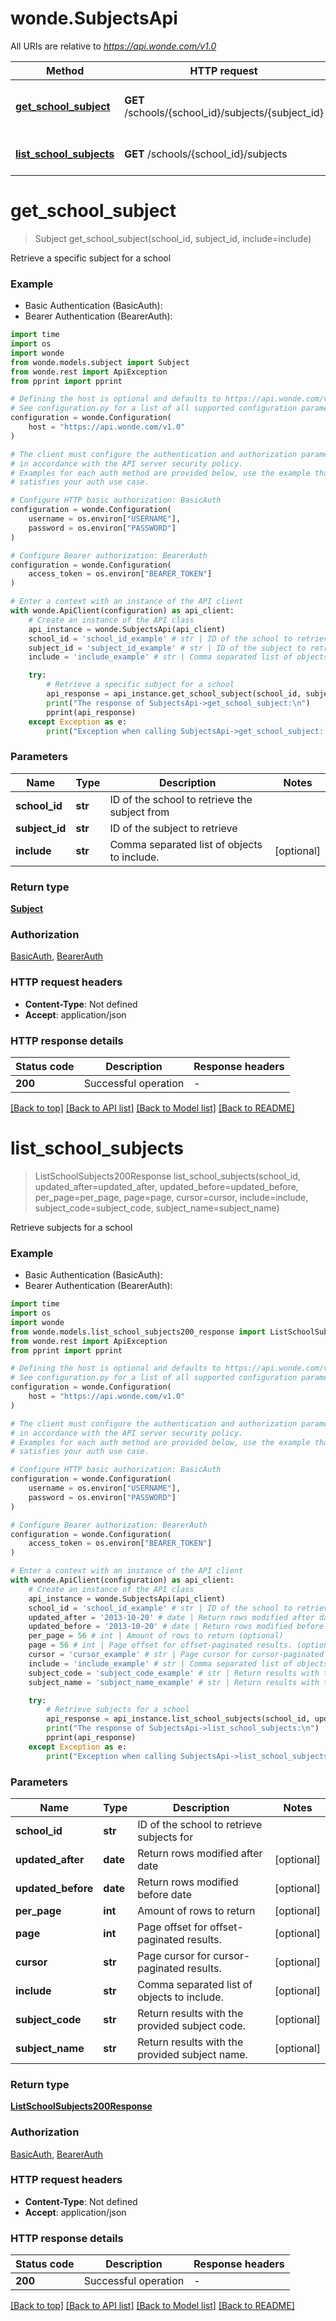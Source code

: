 # wonde.SubjectsApi

All URIs are relative to *https://api.wonde.com/v1.0*

Method | HTTP request | Description
------------- | ------------- | -------------
[**get_school_subject**](SubjectsApi.md#get_school_subject) | **GET** /schools/{school_id}/subjects/{subject_id} | Retrieve a specific subject for a school
[**list_school_subjects**](SubjectsApi.md#list_school_subjects) | **GET** /schools/{school_id}/subjects | Retrieve subjects for a school


# **get_school_subject**
> Subject get_school_subject(school_id, subject_id, include=include)

Retrieve a specific subject for a school

### Example

* Basic Authentication (BasicAuth):
* Bearer Authentication (BearerAuth):
```python
import time
import os
import wonde
from wonde.models.subject import Subject
from wonde.rest import ApiException
from pprint import pprint

# Defining the host is optional and defaults to https://api.wonde.com/v1.0
# See configuration.py for a list of all supported configuration parameters.
configuration = wonde.Configuration(
    host = "https://api.wonde.com/v1.0"
)

# The client must configure the authentication and authorization parameters
# in accordance with the API server security policy.
# Examples for each auth method are provided below, use the example that
# satisfies your auth use case.

# Configure HTTP basic authorization: BasicAuth
configuration = wonde.Configuration(
    username = os.environ["USERNAME"],
    password = os.environ["PASSWORD"]
)

# Configure Bearer authorization: BearerAuth
configuration = wonde.Configuration(
    access_token = os.environ["BEARER_TOKEN"]
)

# Enter a context with an instance of the API client
with wonde.ApiClient(configuration) as api_client:
    # Create an instance of the API class
    api_instance = wonde.SubjectsApi(api_client)
    school_id = 'school_id_example' # str | ID of the school to retrieve the subject from
    subject_id = 'subject_id_example' # str | ID of the subject to retrieve
    include = 'include_example' # str | Comma separated list of objects to include. (optional)

    try:
        # Retrieve a specific subject for a school
        api_response = api_instance.get_school_subject(school_id, subject_id, include=include)
        print("The response of SubjectsApi->get_school_subject:\n")
        pprint(api_response)
    except Exception as e:
        print("Exception when calling SubjectsApi->get_school_subject: %s\n" % e)
```



### Parameters

Name | Type | Description  | Notes
------------- | ------------- | ------------- | -------------
 **school_id** | **str**| ID of the school to retrieve the subject from | 
 **subject_id** | **str**| ID of the subject to retrieve | 
 **include** | **str**| Comma separated list of objects to include. | [optional] 

### Return type

[**Subject**](Subject.md)

### Authorization

[BasicAuth](../README.md#BasicAuth), [BearerAuth](../README.md#BearerAuth)

### HTTP request headers

 - **Content-Type**: Not defined
 - **Accept**: application/json

### HTTP response details
| Status code | Description | Response headers |
|-------------|-------------|------------------|
**200** | Successful operation |  -  |

[[Back to top]](#) [[Back to API list]](../README.md#documentation-for-api-endpoints) [[Back to Model list]](../README.md#documentation-for-models) [[Back to README]](../README.md)

# **list_school_subjects**
> ListSchoolSubjects200Response list_school_subjects(school_id, updated_after=updated_after, updated_before=updated_before, per_page=per_page, page=page, cursor=cursor, include=include, subject_code=subject_code, subject_name=subject_name)

Retrieve subjects for a school

### Example

* Basic Authentication (BasicAuth):
* Bearer Authentication (BearerAuth):
```python
import time
import os
import wonde
from wonde.models.list_school_subjects200_response import ListSchoolSubjects200Response
from wonde.rest import ApiException
from pprint import pprint

# Defining the host is optional and defaults to https://api.wonde.com/v1.0
# See configuration.py for a list of all supported configuration parameters.
configuration = wonde.Configuration(
    host = "https://api.wonde.com/v1.0"
)

# The client must configure the authentication and authorization parameters
# in accordance with the API server security policy.
# Examples for each auth method are provided below, use the example that
# satisfies your auth use case.

# Configure HTTP basic authorization: BasicAuth
configuration = wonde.Configuration(
    username = os.environ["USERNAME"],
    password = os.environ["PASSWORD"]
)

# Configure Bearer authorization: BearerAuth
configuration = wonde.Configuration(
    access_token = os.environ["BEARER_TOKEN"]
)

# Enter a context with an instance of the API client
with wonde.ApiClient(configuration) as api_client:
    # Create an instance of the API class
    api_instance = wonde.SubjectsApi(api_client)
    school_id = 'school_id_example' # str | ID of the school to retrieve subjects for
    updated_after = '2013-10-20' # date | Return rows modified after date (optional)
    updated_before = '2013-10-20' # date | Return rows modified before date (optional)
    per_page = 56 # int | Amount of rows to return (optional)
    page = 56 # int | Page offset for offset-paginated results. (optional)
    cursor = 'cursor_example' # str | Page cursor for cursor-paginated results. (optional)
    include = 'include_example' # str | Comma separated list of objects to include. (optional)
    subject_code = 'subject_code_example' # str | Return results with the provided subject code. (optional)
    subject_name = 'subject_name_example' # str | Return results with the provided subject name. (optional)

    try:
        # Retrieve subjects for a school
        api_response = api_instance.list_school_subjects(school_id, updated_after=updated_after, updated_before=updated_before, per_page=per_page, page=page, cursor=cursor, include=include, subject_code=subject_code, subject_name=subject_name)
        print("The response of SubjectsApi->list_school_subjects:\n")
        pprint(api_response)
    except Exception as e:
        print("Exception when calling SubjectsApi->list_school_subjects: %s\n" % e)
```



### Parameters

Name | Type | Description  | Notes
------------- | ------------- | ------------- | -------------
 **school_id** | **str**| ID of the school to retrieve subjects for | 
 **updated_after** | **date**| Return rows modified after date | [optional] 
 **updated_before** | **date**| Return rows modified before date | [optional] 
 **per_page** | **int**| Amount of rows to return | [optional] 
 **page** | **int**| Page offset for offset-paginated results. | [optional] 
 **cursor** | **str**| Page cursor for cursor-paginated results. | [optional] 
 **include** | **str**| Comma separated list of objects to include. | [optional] 
 **subject_code** | **str**| Return results with the provided subject code. | [optional] 
 **subject_name** | **str**| Return results with the provided subject name. | [optional] 

### Return type

[**ListSchoolSubjects200Response**](ListSchoolSubjects200Response.md)

### Authorization

[BasicAuth](../README.md#BasicAuth), [BearerAuth](../README.md#BearerAuth)

### HTTP request headers

 - **Content-Type**: Not defined
 - **Accept**: application/json

### HTTP response details
| Status code | Description | Response headers |
|-------------|-------------|------------------|
**200** | Successful operation |  -  |

[[Back to top]](#) [[Back to API list]](../README.md#documentation-for-api-endpoints) [[Back to Model list]](../README.md#documentation-for-models) [[Back to README]](../README.md)

